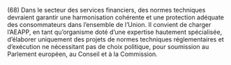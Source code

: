 (68) Dans le secteur des services financiers, des normes techniques devraient garantir une harmonisation cohérente et une protection adéquate des consommateurs dans l’ensemble de l’Union. Il convient de charger l’AEAPP, en tant qu’organisme doté d’une expertise hautement spécialisée, d’élaborer uniquement des projets de normes techniques réglementaires et d’exécution ne nécessitant pas de choix politique, pour soumission au Parlement européen, au Conseil et à la Commission.